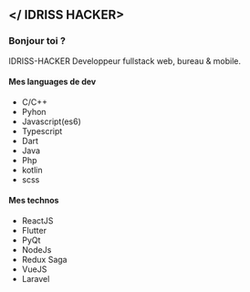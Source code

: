 ## </ IDRISS HACKER>
### Bonjour toi ?
IDRISS-HACKER Developpeur fullstack web, bureau & mobile.
<h4> Mes languages de dev </h4>
<ul>
  <li>C/C++</li>
 <li>Pyhon</li>
 <li>Javascript(es6)</li>
 <li>Typescript</li>
 <li>Dart</li>
 <li>Java</li>
 <li>Php</li>
 <li>kotlin</li>
 <li>scss</li>
</ul>
  <h4> Mes technos </h4>
<ul>
<li>ReactJS</li>
<li>Flutter</li>
<li>PyQt</li>
<li>NodeJs</li>
<li>Redux Saga</li>
<li>VueJS</li>
<li>Laravel</li>
</ul>
